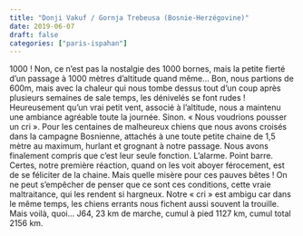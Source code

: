```yaml
---
title: "Donji Vakuf / Gornja Trebeusa (Bosnie-Herzégovine)"
date: 2019-06-07
draft: false
categories: ["paris-ispahan"]
---
```


1000 ! Non, ce n’est pas la nostalgie des 1000 bornes, mais la petite fierté d’un passage à 1000 mètres d’altitude quand même… Bon, nous partions de 600m, mais avec la chaleur qui nous tombe dessus tout d’un coup après plusieurs semaines de sale temps, les dénivelés se font rudes ! Heureusement qu’un vrai petit vent, associé à l’altitude, nous a maintenu une ambiance agréable toute la journée.
Sinon. « Nous voudrions pousser un cri ».
Pour les centaines de malheureux chiens que nous avons croisés dans la campagne Bosnienne, attachés à une toute petite chaine de 1,5 mètre au maximum, hurlant et grognant à notre passage. Nous avons finalement compris que c’est leur seule fonction. L’alarme. Point barre. Certes, notre première réaction, quand on les voit aboyer férocement, est de se féliciter de la chaine. Mais quelle misère pour ces pauves bêtes ! On ne peut s’empêcher de penser que ce sont ces conditions, cette vraie maltraitance, qui les rendent si hargneux. Notre « cri » est ambigu car dans le même temps, les chiens errants nous fichent aussi souvent la trouille. Mais voilà, quoi…
J64, 23 km de marche, cumul à pied 1127 km, cumul total 2156 km.
